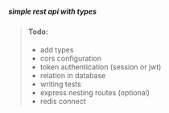 ##### simple rest api with types

> #### Todo:
>
> - add types
> - cors configuration
> - token authentication (session or jwt)
> - relation in database
> - writing tests
> - express nesting routes (optional)
> - redis connect